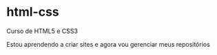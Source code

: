 # html-css
Curso de HTML5 e CSS3 

Estou aprendendo a criar sites e agora vou gerenciar meus repositórios